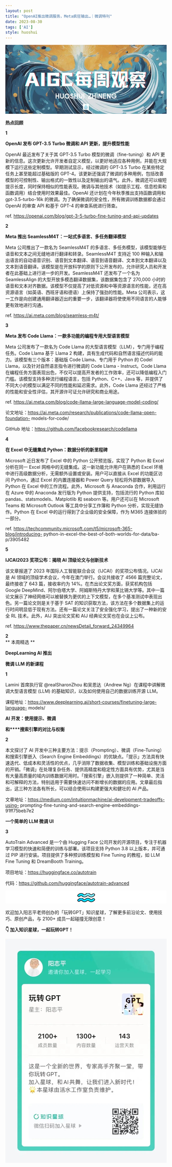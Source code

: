 ```yaml
---
layout: post
title: "OpenAI推出微调服务，Meta疯狂输出…｜微调特刊"
date: 2023-08-30
tags: ['AI']
style: huoshui
---
```




![](/assets/images/956e6d9643184ff4a98a92defb62e51f.jpg)


**热点回顾**  

**1**

**OpenAI 发布 GPT-3.5 Turbo 微调和 API 更新，提升模型性能**

  
  
  
  
  

OpenAI 最近发布了关于其 GPT-3.5 Turbo 模型的微调（fine-tuning）和 API
更新的信息。这次更新允许开发者自定义模型，以更好地适应各种用例，并能在大规模下运行这些定制模型。早期测试显示，经过微调的 GPT-3.5 Turbo
在某些特定任务上甚至能超过基础版的
GPT-4。该更新还强调了微调的多种用例，包括改善模型的可控制性、输出格式的一致性以及定制输出的语气。此外，微调还可以缩短提示长度，同时保持相似的性能表现。微调与其他技术（如提示工程、信息检索和函数调用）结合使用时效果最佳。OpenAI
还计划在今年秋季推出支持函数调用和 gpt-3.5-turbo-16k 的微调。为了确保微调的安全性，所有微调训练数据都会通过 OpenAI 的审查 API
和基于 GPT-4 的审查系统进行筛查。

ref. https://openai.com/blog/gpt-3-5-turbo-fine-tuning-and-api-updates

  
  

  

**2**

**Meta 推出 SeamlessM4T：一站式多语言、多任务翻译模型**

  
  
  
  
  

Meta 公司推出了一款名为 SeamlessM4T 的多语言、多任务模型，该模型能够在语音和文本之间无缝地进行翻译和转录。SeamlessM4T 支持近
100
种输入和输出语言的自动语音识别、语音到文本翻译、语音到语音翻译、文本到文本翻译以及文本到语音翻译。该模型是在开放科学的原则下公开发布的，允许研究人员和开发者在此基础上进行进一步的开发。SeamlessM4T
还发布了一个名为 SeamlessAlign 的大型开放多模态翻译数据集，该数据集包含了 270,000
小时的语音和文本对齐数据。该模型不仅提高了对低资源和中等资源语言的性能，还在高资源语言（如英语、西班牙语和德语）上保持了强劲的性能。Meta
公司表示，这一工作是向创建通用翻译器迈出的重要一步，该翻译器将使使用不同语言的人能够更有效地进行沟通。

ref. https://ai.meta.com/blog/seamless-m4t/

  
  

  

**3**

**Meta 发布 Code Llama：一款多功能的编程专用大型语言模型**

  
  
  
  
  

Meta 公司发布了一款名为 Code Llama 的大型语言模型（LLM），专门用于编程任务。Code Llama 基于 Llama 2
构建，具有生成代码和自然语言描述代码的能力。该模型有三个版本：基础版 Code Llama、专门用于 Python 的 Codel
Llama，以及针对自然语言指令进行微调的 Code Llama - Instruct。Code Llama
在编程任务方面表现出色，不仅可以提高开发者的工作效率，还可以降低编程入门门槛。该模型支持多种流行编程语言，包括 Python、C++、Java
等，并提供了不同大小的模型以满足不同的性能和延迟需求。此外，Code Llama 还经过了严格的性能和安全性评估，其开源许可证允许研究和商业用途。

ref. https://ai.meta.com/blog/code-llama-large-language-model-coding/

论文地址：https://ai.meta.com/research/publications/code-llama-open-foundation-
models-for-code/

GitHub 地址：https://github.com/facebookresearch/codellama

  
  

  

**4**

**在 Excel 中无缝集成 Python：数据分析的新里程碑**

  
  
  
  
  

Microsoft 近日发布了 Excel 中的 Python 公开预览版，实现了 Python 和 Excel 分析在同一 Excel
网格中的无缝集成。这一新功能允许用户在熟悉的 Excel 环境中进行高级数据分析，无需额外设置或安装。用户可以直接从 Excel 的功能区访问
Python，通过 Excel 的内置连接器和 Power Query 轻松将外部数据导入 Python 在 Excel
中的工作流程。此外，Microsoft 与 Anaconda 合作，利用运行在 Azure 中的 Anaconda 发行版为 Python
提供支持，包括流行的 Python 库如 pandas、statsmodels、Matplotlib 和 seaborn 等。用户还可以在
Microsoft Teams 和 Microsoft Outlook 等工具中分享工作簿和 Python 分析，实现无缝协作。Python 在 Excel
中的运行得到了企业级的安全保障，作为 M365 连接体验的一部分。

ref. https://techcommunity.microsoft.com/t5/microsoft-365-blog/introducing-
python-in-excel-the-best-of-both-worlds-for-data/ba-p/3905482

  
  

  

**5**

**IJCAI2023 奖项公布：揭晓 AI 顶级论文与创新技术**

  
  
  
  
  

该文章报道了 2023 年国际人工智能联合会议（IJCAI）的奖项公布情况。IJCAI 是 AI 领域的顶级学术会议，今年在澳门举行。会议共接收了 4566
篇完整论文，最终接收了 643 篇，接收率约为 14%。在杰出论文奖方面，获奖机构包括 Google
DeepMind、阿尔伯塔大学、阿姆斯特丹大学和莱比锡大学等。其中一篇论文展示了神经网络可以被替换为更优的上下文模型，在多个基准测试中表现出色。另一篇论文则是关于基于
SAT 的知识获取方法，该方法在多个数据集上的运行时间明显低于现有方法。还有一篇论文关注了安全强化学习，提出了一种新的安全 RL 技术。此外，AIJ
突出论文奖和 AIJ 经典论文奖也在会议上公布。

ref. https://www.thepaper.cn/newsDetail_forward_24349964

  
  

  

**2**  
** 本周精选  **  

  

**DeepLearning AI 推出**

**微调 LLM 的新课程**

**1**

  

Lamini 首席执行官 @realSharonZhou 和吴恩达（Andrew Ng）在课程中讲解微调大型语言模型 (LLM)
的基础知识，以及如何使用自己的数据训练开源 LLM。

课程地址：https://www.deeplearning.ai/short-courses/finetuning-large-language-
models/

  

**AI 开发：使用提示、微调**

**​和****搜索引擎的对比与权衡**

**2**

  

本文探讨了 AI 开发中三种主要方法：提示（Prompting）、微调（Fine-Tuning）和搜索引擎嵌入（Search Engine
Embeddings）的优缺点。「提示」方法具有快速迭代、低成本和灵活性的优点，几乎消除了数据收集、模型训练和基础设施方面的开销。「微调」在处理复杂任务、提供高精度和稳定性方面具有优势，尤其是当有大量高质量的域内训练数据可用时。「搜索引擎」嵌入则提供了一种简单、灵活和可解释的方法，特别适用于需要快速访问不断增长的数据的应用。文章最后指出，这三种方法各有所长，可以结合使用以构建更强大和健壮的
AI 产品。

文章地址：https://medium.com/intuitionmachine/ai-development-tradeoffs-using-
prompting-fine-tuning-and-search-engine-embeddings-91ff75beb7e2

  

**一个简单的 LLM 微调 UI**

**3**

  

AutoTrain Advanced 是一个由 Hugging Face 公司开发的开源项目，专注于机器学习模型的快速和简便的训练与部署。该项目支持
Python 3.8 以上版本，并可通过 PIP 进行安装。项目提供了多种预训练模型和 Fine Tuning 的教程，如 LLM Fine Tuning
和 DreamBooth Training。

项目地址：https://huggingface.co/autotrain

代码：https://github.com/huggingface/autotrain-advanced

  

![](/assets/images/a3ad3ab05464409395101ca599bacc98.png)

欢迎加入阳志平老师创办的「玩转GPT」知识星球，了解更多前沿论文、使用技巧、原创产品，与 2100+ 成员一起碰撞无限创意！

**👇 加入知识星球，一起玩转GPT！**

![](/assets/images/2375836909bb40ebbcad675347f146d8.jpg)


